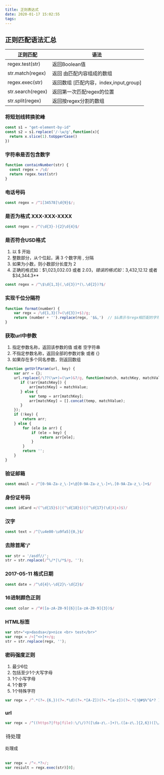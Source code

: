 ```yaml
---
title: 正则表达式
date: 2020-01-17 15:02:55
tags:
---
```


## 正则匹配语法汇总
| 正则匹配          | 语法                                    |
|-------------------|-----------------------------------------|
| regex.test(str)   | 返回Boolean值                           |
| str.match(regex)  | 返回 由匹配内容组成的数组               |
| regex.exec(str)   | 返回数组  [匹配内容，index,input,group] |
| str.search(regex) | 返回第一次匹配regex的位置               |
| str.split(regex)  | 返回按regex分割的数组                   |
### 将短划线转换驼峰
```js
const s1 = "get-element-by-id"
const s2 = s1.replace('/-\w/g',function(x){
  return x.slice(1).toUpperCase()
})
```

### 字符串是否包含数字
```js
function containNumber(str) {
  const regex = /\d/
  return regex.test(str)
}
```

### 电话号码
```js
const regex = /^1[34578]\d{9}$/;
```

### 是否为格式 XXX-XXX-XXXX
```js
const regex = /^(\d{3}-){2}\d{4}$/
```

### 是否符合USD格式
1. 以 $ 开始
2. 整数部分，从个位起，满 3 个数字用 , 分隔
3. 如果为小数，则小数部分长度为 2
4. 正确的格式如：$1,023,032.03 或者 $2.03，错误的格式如：$3,432,12.12 或者 $34,344.3**
```js
const regex = /^\$\d{1,3}(,\d{3})*(\.\d{2})?$/
```

### **实现千位分隔符**

```js
function format(number) {
    var regx = /\d{1,3}(?=(\d{3})+$)/g;
    return (number + '').replace(regx, '$&,')  // $&表示与regx相匹配的字符串
}
```

### **获取url中参数**
1. 指定参数名称，返回该参数的值 或者 空字符串
2. 不指定参数名称，返回全部的参数对象 或者 {}
3. 如果存在多个同名参数，则返回数组
```js
function getUrlParam(url, key) {
    var arr = {};
    url.replace(/\??(\w+)=(\w+)&?/g, function(match, matchKey, matchValue) {
       if (!arr[matchKey]) {
           arr[matchKey] = matchValue;
       } else {
           var temp = arr[matchKey];
           arr[matchKey] = [].concat(temp, matchValue);
       }
    });
    if (!key) {
        return arr;
    } else {
        for (ele in arr) {
            if (ele = key) {
                return arr[ele];
            }
        }
        return '';
    }
}
```

### 验证邮箱
```js
const email = /^[0-9A-Za-z_\-]+\@[0-9A-Za-z_\-]+\.[0-9A-Za-z_\-]+$/
```

### 身份证号码
```js
const idCard =/(^\d{15}$)|(^\d{18}$)|(^\d{17}(\d|X|x)$)/
```

### 汉字
```js
const text = /^[\u4e00-\u9fa5]{0,}$/
```

### 去除首尾'/'
```js
var str = '/asdf//';
str = str.replace(/^\/*|\/*$/g, '');
```

### 2017-05-11 格式日期
```js
const date = /^\d{4}\-\d{2}\-\d{2}$/
```


### 16进制颜色正则
```js
const color = /^#([a-zA-Z0-9]{6}|[a-zA-Z0-9]{3})$/
```

### **HTML标签**
```js
var str="<p>dasdsa</p>nice <br> test</br>"
var regx = /<[^<>]+>/g;
str = str.replace(regx, '');
```

### 密码强度正则
1. 最少6位
2. 包括至少1个大写字母
3. 1个小写字母
4. 1个数字
5. 1个特殊字符
```js
var regx = /^.*(?=.{6,})(?=.*\d)(?=.*[A-Z])(?=.*[a-z])(?=.*[!@#$%^&*? ]).*$/;
```

### url
```js
var regx = /^((https?|ftp|file):\/\/)?([\da-z\.-]+)\.([a-z\.]{2,6})([\/\w \.-]*)*\/?$/;
```

### <OPTION value="待处理">待处理</OPTION>
处理成 <OPTION value="待处理">
```js
var regx = /^<.*?>/;
var resiult = regx.exec(str)[0];
```
